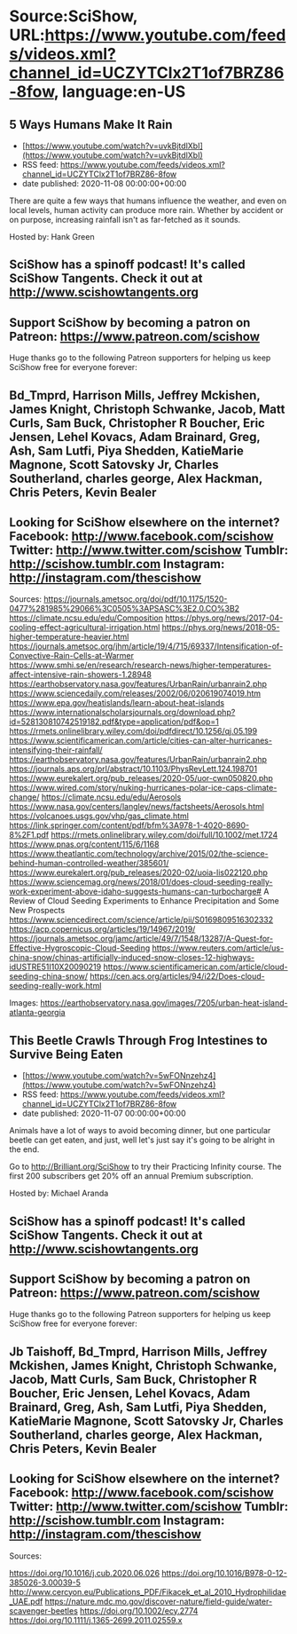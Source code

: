 # Source:SciShow, URL:https://www.youtube.com/feeds/videos.xml?channel_id=UCZYTClx2T1of7BRZ86-8fow, language:en-US

## 5 Ways Humans Make It Rain
 - [https://www.youtube.com/watch?v=uvkBjtdlXbI](https://www.youtube.com/watch?v=uvkBjtdlXbI)
 - RSS feed: https://www.youtube.com/feeds/videos.xml?channel_id=UCZYTClx2T1of7BRZ86-8fow
 - date published: 2020-11-08 00:00:00+00:00

There are quite a few ways that humans influence the weather, and even on local levels, human activity can produce more rain. Whether by accident or on purpose, increasing rainfall isn't as far-fetched as it sounds.

Hosted by: Hank Green

SciShow has a spinoff podcast! It's called SciShow Tangents. Check it out at http://www.scishowtangents.org
----------
Support SciShow by becoming a patron on Patreon: https://www.patreon.com/scishow
----------
Huge thanks go to the following Patreon supporters for helping us keep SciShow free for everyone forever:

Bd_Tmprd, Harrison Mills, Jeffrey Mckishen, James Knight, Christoph Schwanke, Jacob, Matt Curls, Sam Buck, Christopher R Boucher, Eric Jensen, Lehel Kovacs, Adam Brainard, Greg, Ash, Sam Lutfi, Piya Shedden, KatieMarie Magnone, Scott Satovsky Jr, Charles Southerland, charles george, Alex Hackman, Chris Peters, Kevin Bealer
----------
Looking for SciShow elsewhere on the internet?
Facebook: http://www.facebook.com/scishow
Twitter: http://www.twitter.com/scishow
Tumblr: http://scishow.tumblr.com
Instagram: http://instagram.com/thescishow
----------
Sources:
https://journals.ametsoc.org/doi/pdf/10.1175/1520-0477%281985%29066%3C0505%3APSASC%3E2.0.CO%3B2
https://climate.ncsu.edu/edu/Composition
https://phys.org/news/2017-04-cooling-effect-agricultural-irrigation.html
https://phys.org/news/2018-05-higher-temperature-heavier.html
https://journals.ametsoc.org/jhm/article/19/4/715/69337/Intensification-of-Convective-Rain-Cells-at-Warmer
https://www.smhi.se/en/research/research-news/higher-temperatures-affect-intensive-rain-showers-1.28948
https://earthobservatory.nasa.gov/features/UrbanRain/urbanrain2.php
https://www.sciencedaily.com/releases/2002/06/020619074019.htm
https://www.epa.gov/heatislands/learn-about-heat-islands
https://www.internationalscholarsjournals.org/download.php?id=528130810742519182.pdf&type=application/pdf&op=1
https://rmets.onlinelibrary.wiley.com/doi/pdfdirect/10.1256/qj.05.199
https://www.scientificamerican.com/article/cities-can-alter-hurricanes-intensifying-their-rainfall/
https://earthobservatory.nasa.gov/features/UrbanRain/urbanrain2.php
https://journals.aps.org/prl/abstract/10.1103/PhysRevLett.124.198701
https://www.eurekalert.org/pub_releases/2020-05/uor-cwn050820.php
https://www.wired.com/story/nuking-hurricanes-polar-ice-caps-climate-change/
https://climate.ncsu.edu/edu/Aerosols
https://www.nasa.gov/centers/langley/news/factsheets/Aerosols.html
https://volcanoes.usgs.gov/vhp/gas_climate.html
https://link.springer.com/content/pdf/bfm%3A978-1-4020-8690-8%2F1.pdf
https://rmets.onlinelibrary.wiley.com/doi/full/10.1002/met.1724
https://www.pnas.org/content/115/6/1168
https://www.theatlantic.com/technology/archive/2015/02/the-science-behind-human-controlled-weather/385601/
https://www.eurekalert.org/pub_releases/2020-02/uoia-lis022120.php
https://www.sciencemag.org/news/2018/01/does-cloud-seeding-really-work-experiment-above-idaho-suggests-humans-can-turbocharge#
A Review of Cloud Seeding Experiments to Enhance Precipitation and Some New Prospects
https://www.sciencedirect.com/science/article/pii/S0169809516302332
https://acp.copernicus.org/articles/19/14967/2019/
https://journals.ametsoc.org/jamc/article/49/7/1548/13287/A-Quest-for-Effective-Hygroscopic-Cloud-Seeding
https://www.reuters.com/article/us-china-snow/chinas-artificially-induced-snow-closes-12-highways-idUSTRE51I10X20090219
https://www.scientificamerican.com/article/cloud-seeding-china-snow/
https://cen.acs.org/articles/94/i22/Does-cloud-seeding-really-work.html

Images:
https://earthobservatory.nasa.gov/images/7205/urban-heat-island-atlanta-georgia

## This Beetle Crawls Through Frog Intestines to Survive Being Eaten
 - [https://www.youtube.com/watch?v=5wFONnzehz4](https://www.youtube.com/watch?v=5wFONnzehz4)
 - RSS feed: https://www.youtube.com/feeds/videos.xml?channel_id=UCZYTClx2T1of7BRZ86-8fow
 - date published: 2020-11-07 00:00:00+00:00

Animals have a lot of ways to avoid becoming dinner, but one particular beetle can get eaten, and just, well let's just say it's going to be alright in the end.

Go to http://Brilliant.org/SciShow to try their Practicing Infinity course. The first 200 subscribers get 20% off an annual Premium subscription.

Hosted by: Michael Aranda

SciShow has a spinoff podcast! It's called SciShow Tangents. Check it out at http://www.scishowtangents.org
----------
Support SciShow by becoming a patron on Patreon: https://www.patreon.com/scishow
----------
Huge thanks go to the following Patreon supporters for helping us keep SciShow free for everyone forever:

Jb Taishoff, Bd_Tmprd, Harrison Mills, Jeffrey Mckishen, James Knight, Christoph Schwanke, Jacob, Matt Curls, Sam Buck, Christopher R Boucher, Eric Jensen, Lehel Kovacs, Adam Brainard, Greg, Ash, Sam Lutfi, Piya Shedden, KatieMarie Magnone, Scott Satovsky Jr, Charles Southerland, charles george, Alex Hackman, Chris Peters, Kevin Bealer
----------
Looking for SciShow elsewhere on the internet?
Facebook: http://www.facebook.com/scishow
Twitter: http://www.twitter.com/scishow
Tumblr: http://scishow.tumblr.com
Instagram: http://instagram.com/thescishow
----------
Sources:

https://doi.org/10.1016/j.cub.2020.06.026
https://doi.org/10.1016/B978-0-12-385026-3.00039-5
http://www.cercyon.eu/Publications_PDF/Fikacek_et_al_2010_Hydrophilidae_UAE.pdf 
https://nature.mdc.mo.gov/discover-nature/field-guide/water-scavenger-beetles 
https://doi.org/10.1002/ecy.2774
https://doi.org/10.1111/j.1365-2699.2011.02559.x


